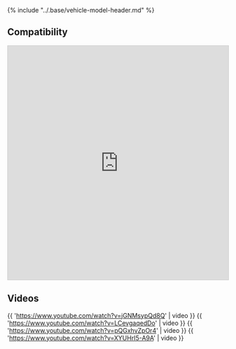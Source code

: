 {% include "../.base/vehicle-model-header.md" %}

## Compatibility

<iframe class="airtable-embed" src="https://airtable.com/embed/shrDxDduXjXXycCfe?backgroundColor=gray&layout=card" frameborder="0" onmousewheel="" width="100%" height="533" style="background: transparent; border: 1px solid #ccc;"></iframe>


## Videos

{{ 'https://www.youtube.com/watch?v=jGNMsypQd8Q' | video }}
{{ 'https://www.youtube.com/watch?v=LCevgaqedDo' | video }}
{{ 'https://www.youtube.com/watch?v=pQGxhvZpOr4' | video }}
{{ 'https://www.youtube.com/watch?v=XYUHrI5-A9A' | video }}
